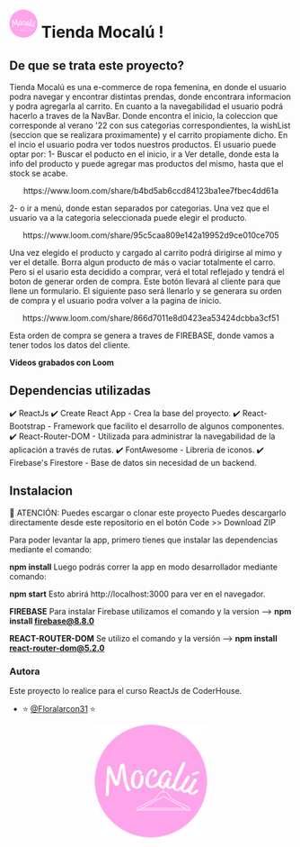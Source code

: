 
# <img width="50px" alt="logo" src="https://github.com/Floralarcon31/Mocalu-React/blob/main/src/components/NavBar/logo.png" > Tienda Mocalú ! 

## De que se trata este proyecto?

Tienda Mocalú es una e-commerce de ropa femenina, en donde el usuario podra navegar y encontrar distintas prendas, donde encontrara informacion y podra agregarla al carrito.
En cuanto a la navegabilidad el usuario podrá hacerlo a traves de la NavBar. Donde encontra el inicio, la coleccion que corresponde al verano '22 con sus categorias correspondientes, la wishList (seccion que se realizara proximamente)
y el carrito propiamente dicho.
En el incio el usuario podra ver todos nuestros productos.
El usuario puede optar por:
1- Buscar el poducto en el inicio, ir a Ver detalle, donde esta la info del producto y puede agregar mas productos del mismo, hasta que el stock se acabe.

<p align="center">
  https://www.loom.com/share/b4bd5ab6ccd84123ba1ee7fbec4dd61a
</p>

2- o ir a menú, donde estan separados por categorias. Una vez que el usuario va a la categoria seleccionada puede elegir el producto.

<p align="center">
  https://www.loom.com/share/95c5caa809e142a19952d9ce010ce705
</p>

Una vez elegido el producto y cargado  al carrito podrá dirigirse al mimo y ver el detalle. Borra algun producto de más o vaciar totalmente el carro.  
Pero si el usario esta decidido a comprar, verá el total reflejado y tendrá el boton de generar orden de compra.
Este botón llevará al cliente para que llene un formulario. El siguiente paso será llenarlo y se generara su orden de compra y el usuario podra volver a la pagina de inicio.

<p align="center">
  https://www.loom.com/share/866d7011e8d0423ea53424dcbba3cf51
</p>
Esta orden de compra se genera a traves de FIREBASE, donde vamos a tener todos los datos del cliente.


**Videos grabados con Loom**

## Dependencias utilizadas 

 ✔️ ReactJs 
 ✔️ Create React App - Crea la base del proyecto.
 ✔️ React-Bootstrap - Framework que facilito el desarrollo de algunos componentes.
 ✔️ React-Router-DOM - Utilizada para administrar la navegabilidad de la aplicación a través de rutas.
 ✔️ FontAwesome  - Libreria de iconos.
 ✔️ Firebase's Firestore - Base de datos sin necesidad de un backend.

## Instalacion

🚨 ATENCIÓN:
Puedes escargar o clonar este proyecto
Puedes descargarlo directamente desde este repositorio en el botón Code >> Download ZIP 

Para poder levantar la app, primero tienes que instalar las dependencias mediante el comando:

**npm install**
Luego podrás correr la app en modo desarrollador mediante comando:

**npm start**
Esto abrirá http://localhost:3000 para ver en el navegador.

**FIREBASE**
Para instalar Firebase utilizamos el comando y la version --> **npm install firebase@8.8.0**

**REACT-ROUTER-DOM**
Se utilizo el comando y la versión --> **npm install react-router-dom@5.2.0**


### Autora
Este proyecto lo realice para el curso ReactJs de CoderHouse. 
- ⭐ [@Floralarcon31](https://github.com/Floralarcon31) ⭐

<p align="center">
  <img width="200px" alt="logo" src="https://github.com/Floralarcon31/Mocalu-React/blob/main/src/components/NavBar/logo.png" />
</p>